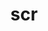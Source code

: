 ---
title: "scr"
layout: cache
categories: [package, develop]
meta: {"compilers": ["gcc@=11.4.0", "gcc@=7.5.0", "oneapi@=2024.2.1"], "num_specs": 41, "num_specs_by_stack": {"e4s": 7, "e4s-neoverse-v2": 7, "e4s-oneapi": 7, "radiuss": 7, "root": 41, "tutorial": 8}, "oss": ["ubuntu18.04", "ubuntu22.04"], "platforms": ["linux"], "stacks": ["e4s", "e4s-neoverse-v2", "e4s-oneapi", "radiuss", "root", "tutorial"], "targets": ["neoverse_v2", "x86_64_v3"], "versions": ["2.0.0", "3.1.0"]}
spec_details: [{"compiler": "gcc@=11.4.0", "hash": "2gp3yvrcuqmf7fghdyg4y62tnxnxgqhy", "os": "ubuntu22.04", "platform": "linux", "size": "-", "stacks": ["root", "tutorial"], "target": "x86_64_v3", "variants": ["async_api=NONE", "build_system=cmake", "build_type=Release", "cache_base=/dev/shm", "cntl_base=/dev/shm", "copy_config=none", "+dtcmp", "file_lock=FLOCK", "~fortran", "generator=make", "~ipo", "+libyogrt", "resource_manager=SLURM", "scr_config=scr.conf"], "versions": ["2.0.0"]}, {"compiler": "gcc@=11.4.0", "hash": "2rsz4uhy7mimio57ydjvzqaotlpikyjh", "os": "ubuntu22.04", "platform": "linux", "size": "-", "stacks": ["e4s", "root"], "target": "x86_64_v3", "variants": ["~bbapi", "build_system=cmake", "build_type=Release", "cache_base=/dev/shm", "cntl_base=/dev/shm", "copy_config=none", "~dw", "+examples", "file_lock=FLOCK", "+fortran", "generator=make", "~ipo", "+libyogrt", "+pdsh", "+pthreads", "resource_manager=SLURM", "scr_config=scr.conf", "+shared", "+tests"], "versions": ["3.1.0"]}, {"compiler": "oneapi@=2024.2.1", "hash": "2vs43rpddhpkqlh573trlomxrxjudcpq", "os": "ubuntu22.04", "platform": "linux", "size": "-", "stacks": ["root"], "target": "x86_64_v3", "variants": ["~bbapi", "build_system=cmake", "build_type=Release", "cache_base=/dev/shm", "cntl_base=/dev/shm", "copy_config=none", "~dw", "+examples", "file_lock=FLOCK", "+fortran", "generator=make", "~ipo", "+libyogrt", "+pdsh", "+pthreads", "resource_manager=SLURM", "scr_config=scr.conf", "+shared", "+tests"], "versions": ["3.1.0"]}, {"compiler": "oneapi@=2024.2.1", "hash": "2ytmm3lcktlqjggww5ul5zahhlfa742w", "os": "ubuntu22.04", "platform": "linux", "size": "-", "stacks": ["e4s-oneapi", "root"], "target": "x86_64_v3", "variants": ["~bbapi", "build_system=cmake", "build_type=Release", "cache_base=/dev/shm", "cntl_base=/dev/shm", "copy_config=none", "~dw", "+examples", "file_lock=FLOCK", "+fortran", "generator=make", "~ipo", "+libyogrt", "+pdsh", "+pthreads", "resource_manager=SLURM", "scr_config=scr.conf", "+shared", "+tests"], "versions": ["3.1.0"]}, {"compiler": "gcc@=11.4.0", "hash": "3ckseopsflhll35pqd7pebnefqzzkcyf", "os": "ubuntu22.04", "platform": "linux", "size": "-", "stacks": ["e4s", "root"], "target": "x86_64_v3", "variants": ["~bbapi", "build_system=cmake", "build_type=Release", "cache_base=/dev/shm", "cntl_base=/dev/shm", "copy_config=none", "~dw", "+examples", "file_lock=FLOCK", "+fortran", "generator=make", "~ipo", "+libyogrt", "+pdsh", "+pthreads", "resource_manager=SLURM", "scr_config=scr.conf", "+shared", "+tests"], "versions": ["3.1.0"]}, {"compiler": "gcc@=11.4.0", "hash": "4e66mflavcc46c5n3r4in2qopr6p5qus", "os": "ubuntu22.04", "platform": "linux", "size": "-", "stacks": ["root"], "target": "x86_64_v3", "variants": ["~bbapi", "build_system=cmake", "build_type=Release", "cache_base=/dev/shm", "cntl_base=/dev/shm", "copy_config=none", "~dw", "+examples", "file_lock=FLOCK", "+fortran", "generator=make", "~ipo", "+libyogrt", "+pdsh", "+pthreads", "resource_manager=SLURM", "scr_config=scr.conf", "+shared", "+tests"], "versions": ["3.1.0"]}, {"compiler": "gcc@=11.4.0", "hash": "54aenel5jwq4dyemopl22siv2p5g4hus", "os": "ubuntu22.04", "platform": "linux", "size": "-", "stacks": ["e4s", "root"], "target": "x86_64_v3", "variants": ["~bbapi", "build_system=cmake", "build_type=Release", "cache_base=/dev/shm", "cntl_base=/dev/shm", "copy_config=none", "~dw", "+examples", "file_lock=FLOCK", "+fortran", "generator=make", "~ipo", "+libyogrt", "+pdsh", "+pthreads", "resource_manager=SLURM", "scr_config=scr.conf", "+shared", "+tests"], "versions": ["3.1.0"]}, {"compiler": "gcc@=11.4.0", "hash": "63fayzs7bputvnggvzsp3c3rclzohmda", "os": "ubuntu22.04", "platform": "linux", "size": "-", "stacks": ["e4s", "root"], "target": "x86_64_v3", "variants": ["~bbapi", "build_system=cmake", "build_type=Release", "cache_base=/dev/shm", "cntl_base=/dev/shm", "copy_config=none", "~dw", "+examples", "file_lock=FLOCK", "+fortran", "generator=make", "~ipo", "+libyogrt", "+pdsh", "+pthreads", "resource_manager=SLURM", "scr_config=scr.conf", "+shared", "+tests"], "versions": ["3.1.0"]}, {"compiler": "oneapi@=2024.2.1", "hash": "6gvhqlnt2rsubq3fmetw2b5bcwahzyrk", "os": "ubuntu22.04", "platform": "linux", "size": "-", "stacks": ["e4s-oneapi", "root"], "target": "x86_64_v3", "variants": ["~bbapi", "build_system=cmake", "build_type=Release", "cache_base=/dev/shm", "cntl_base=/dev/shm", "copy_config=none", "~dw", "+examples", "file_lock=FLOCK", "+fortran", "generator=make", "~ipo", "+libyogrt", "+pdsh", "+pthreads", "resource_manager=SLURM", "scr_config=scr.conf", "+shared", "+tests"], "versions": ["3.1.0"]}, {"compiler": "gcc@=11.4.0", "hash": "7miupnjq5mvr7o5i77juve2hocom577m", "os": "ubuntu22.04", "platform": "linux", "size": "-", "stacks": ["root", "tutorial"], "target": "x86_64_v3", "variants": ["async_api=NONE", "build_system=cmake", "build_type=Release", "cache_base=/dev/shm", "cntl_base=/dev/shm", "copy_config=none", "+dtcmp", "file_lock=FLOCK", "~fortran", "generator=make", "~ipo", "+libyogrt", "resource_manager=SLURM", "scr_config=scr.conf"], "versions": ["2.0.0"]}, {"compiler": "gcc@=11.4.0", "hash": "bkzaf4zdcyw4rgq2je5lalcwypydqvgv", "os": "ubuntu22.04", "platform": "linux", "size": "-", "stacks": ["root"], "target": "x86_64_v3", "variants": ["async_api=NONE", "build_system=cmake", "build_type=Release", "cache_base=/dev/shm", "cntl_base=/dev/shm", "copy_config=none", "+dtcmp", "file_lock=FLOCK", "~fortran", "generator=make", "~ipo", "+libyogrt", "resource_manager=SLURM", "scr_config=scr.conf"], "versions": ["2.0.0"]}, {"compiler": "oneapi@=2024.2.1", "hash": "c4k2upycitkdqg76eks3a4lrytqvevns", "os": "ubuntu22.04", "platform": "linux", "size": "-", "stacks": ["e4s-oneapi", "root"], "target": "x86_64_v3", "variants": ["~bbapi", "build_system=cmake", "build_type=Release", "cache_base=/dev/shm", "cntl_base=/dev/shm", "copy_config=none", "~dw", "+examples", "file_lock=FLOCK", "+fortran", "generator=make", "~ipo", "+libyogrt", "+pdsh", "+pthreads", "resource_manager=SLURM", "scr_config=scr.conf", "+shared", "+tests"], "versions": ["3.1.0"]}, {"compiler": "gcc@=11.4.0", "hash": "ckh6qqdbunkhuxiuv24o6xmyboehs2gq", "os": "ubuntu22.04", "platform": "linux", "size": "-", "stacks": ["e4s", "root"], "target": "x86_64_v3", "variants": ["~bbapi", "build_system=cmake", "build_type=Release", "cache_base=/dev/shm", "cntl_base=/dev/shm", "copy_config=none", "~dw", "+examples", "file_lock=FLOCK", "+fortran", "generator=make", "~ipo", "+libyogrt", "+pdsh", "+pthreads", "resource_manager=SLURM", "scr_config=scr.conf", "+shared", "+tests"], "versions": ["3.1.0"]}, {"compiler": "gcc@=11.4.0", "hash": "d6w4623cgeuvbfr2hu6ewnjaquplvzyi", "os": "ubuntu22.04", "platform": "linux", "size": "-", "stacks": ["e4s-neoverse-v2", "root"], "target": "neoverse_v2", "variants": ["~bbapi", "build_system=cmake", "build_type=Release", "cache_base=/dev/shm", "cntl_base=/dev/shm", "copy_config=none", "~dw", "+examples", "file_lock=FLOCK", "+fortran", "generator=make", "~ipo", "+libyogrt", "+pdsh", "+pthreads", "resource_manager=SLURM", "scr_config=scr.conf", "+shared", "+tests"], "versions": ["3.1.0"]}, {"compiler": "gcc@=7.5.0", "hash": "dhnvzwzollyehuqzcmqjprmv7wrkypws", "os": "ubuntu18.04", "platform": "linux", "size": "-", "stacks": ["radiuss", "root"], "target": "x86_64_v3", "variants": ["~bbapi", "build_system=cmake", "build_type=Release", "cache_base=/dev/shm", "cntl_base=/dev/shm", "copy_config=none", "~dw", "+examples", "file_lock=FLOCK", "+fortran", "generator=make", "~ipo", "+libyogrt", "+pdsh", "+pthreads", "resource_manager=SLURM", "scr_config=scr.conf", "+shared", "+tests"], "versions": ["3.1.0"]}, {"compiler": "gcc@=11.4.0", "hash": "du5caz53sb6chu3fh3e2tv3kklwwe6u5", "os": "ubuntu22.04", "platform": "linux", "size": "-", "stacks": ["root", "tutorial"], "target": "x86_64_v3", "variants": ["async_api=NONE", "build_system=cmake", "build_type=Release", "cache_base=/dev/shm", "cntl_base=/dev/shm", "copy_config=none", "+dtcmp", "file_lock=FLOCK", "~fortran", "generator=make", "~ipo", "+libyogrt", "resource_manager=SLURM", "scr_config=scr.conf"], "versions": ["2.0.0"]}, {"compiler": "gcc@=11.4.0", "hash": "fas33rlf76n7gi4yhmzghg7uik5ovzt6", "os": "ubuntu22.04", "platform": "linux", "size": "-", "stacks": ["e4s", "root"], "target": "x86_64_v3", "variants": ["~bbapi", "build_system=cmake", "build_type=Release", "cache_base=/dev/shm", "cntl_base=/dev/shm", "copy_config=none", "~dw", "+examples", "file_lock=FLOCK", "+fortran", "generator=make", "~ipo", "+libyogrt", "+pdsh", "+pthreads", "resource_manager=SLURM", "scr_config=scr.conf", "+shared", "+tests"], "versions": ["3.1.0"]}, {"compiler": "gcc@=11.4.0", "hash": "fxtufxfcohkthrpnei5wfp4mwicy2yox", "os": "ubuntu22.04", "platform": "linux", "size": "-", "stacks": ["root", "tutorial"], "target": "x86_64_v3", "variants": ["async_api=NONE", "build_system=cmake", "build_type=Release", "cache_base=/dev/shm", "cntl_base=/dev/shm", "copy_config=none", "+dtcmp", "file_lock=FLOCK", "~fortran", "generator=make", "~ipo", "+libyogrt", "resource_manager=SLURM", "scr_config=scr.conf"], "versions": ["2.0.0"]}, {"compiler": "gcc@=7.5.0", "hash": "grwte4csptdp6dfz3tcgvpgaz3cpgp4f", "os": "ubuntu18.04", "platform": "linux", "size": "-", "stacks": ["root"], "target": "x86_64_v3", "variants": ["~bbapi", "build_system=cmake", "build_type=Release", "cache_base=/dev/shm", "cntl_base=/dev/shm", "copy_config=none", "~dw", "+examples", "file_lock=FLOCK", "+fortran", "generator=make", "~ipo", "+libyogrt", "+pdsh", "+pthreads", "resource_manager=SLURM", "scr_config=scr.conf", "+shared", "+tests"], "versions": ["3.1.0"]}, {"compiler": "gcc@=11.4.0", "hash": "i74mup3xdp4b56xo4zmwqeyvwj6gbfjw", "os": "ubuntu22.04", "platform": "linux", "size": "-", "stacks": ["e4s-neoverse-v2", "root"], "target": "neoverse_v2", "variants": ["~bbapi", "build_system=cmake", "build_type=Release", "cache_base=/dev/shm", "cntl_base=/dev/shm", "copy_config=none", "~dw", "+examples", "file_lock=FLOCK", "+fortran", "generator=make", "~ipo", "+libyogrt", "+pdsh", "+pthreads", "resource_manager=SLURM", "scr_config=scr.conf", "+shared", "+tests"], "versions": ["3.1.0"]}, {"compiler": "gcc@=7.5.0", "hash": "iyjfaxan6zqbx7cwnbt3yu6xarmichsm", "os": "ubuntu18.04", "platform": "linux", "size": "-", "stacks": ["radiuss", "root"], "target": "x86_64_v3", "variants": ["~bbapi", "build_system=cmake", "build_type=Release", "cache_base=/dev/shm", "cntl_base=/dev/shm", "copy_config=none", "~dw", "+examples", "file_lock=FLOCK", "+fortran", "generator=make", "~ipo", "+libyogrt", "+pdsh", "+pthreads", "resource_manager=SLURM", "scr_config=scr.conf", "+shared", "+tests"], "versions": ["3.1.0"]}, {"compiler": "gcc@=11.4.0", "hash": "jhupythg7rhvybsshw5dtj4avzvnmdoz", "os": "ubuntu22.04", "platform": "linux", "size": "-", "stacks": ["e4s-neoverse-v2", "root"], "target": "neoverse_v2", "variants": ["~bbapi", "build_system=cmake", "build_type=Release", "cache_base=/dev/shm", "cntl_base=/dev/shm", "copy_config=none", "~dw", "+examples", "file_lock=FLOCK", "+fortran", "generator=make", "~ipo", "+libyogrt", "+pdsh", "+pthreads", "resource_manager=SLURM", "scr_config=scr.conf", "+shared", "+tests"], "versions": ["3.1.0"]}, {"compiler": "gcc@=11.4.0", "hash": "kylly4z4smjyg4wgdqvjavfs2partudn", "os": "ubuntu22.04", "platform": "linux", "size": "-", "stacks": ["root", "tutorial"], "target": "x86_64_v3", "variants": ["async_api=NONE", "build_system=cmake", "build_type=Release", "cache_base=/dev/shm", "cntl_base=/dev/shm", "copy_config=none", "+dtcmp", "file_lock=FLOCK", "~fortran", "generator=make", "~ipo", "+libyogrt", "resource_manager=SLURM", "scr_config=scr.conf"], "versions": ["2.0.0"]}, {"compiler": "gcc@=7.5.0", "hash": "l3xyptgsr3qnqhv65244ekabmakt4n6b", "os": "ubuntu18.04", "platform": "linux", "size": "-", "stacks": ["radiuss", "root"], "target": "x86_64_v3", "variants": ["~bbapi", "build_system=cmake", "build_type=Release", "cache_base=/dev/shm", "cntl_base=/dev/shm", "copy_config=none", "~dw", "+examples", "file_lock=FLOCK", "+fortran", "generator=make", "~ipo", "+libyogrt", "+pdsh", "+pthreads", "resource_manager=SLURM", "scr_config=scr.conf", "+shared", "+tests"], "versions": ["3.1.0"]}, {"compiler": "oneapi@=2024.2.1", "hash": "lw3cf3yie7krwn7amruqfiyzosslt3ka", "os": "ubuntu22.04", "platform": "linux", "size": "-", "stacks": ["e4s-oneapi", "root"], "target": "x86_64_v3", "variants": ["~bbapi", "build_system=cmake", "build_type=Release", "cache_base=/dev/shm", "cntl_base=/dev/shm", "copy_config=none", "~dw", "+examples", "file_lock=FLOCK", "+fortran", "generator=make", "~ipo", "+libyogrt", "+pdsh", "+pthreads", "resource_manager=SLURM", "scr_config=scr.conf", "+shared", "+tests"], "versions": ["3.1.0"]}, {"compiler": "gcc@=7.5.0", "hash": "myycrr3vgjxgmtnpvz3edytu3qlaey55", "os": "ubuntu18.04", "platform": "linux", "size": "-", "stacks": ["radiuss", "root"], "target": "x86_64_v3", "variants": ["~bbapi", "build_system=cmake", "build_type=Release", "cache_base=/dev/shm", "cntl_base=/dev/shm", "copy_config=none", "~dw", "+examples", "file_lock=FLOCK", "+fortran", "generator=make", "~ipo", "+libyogrt", "+pdsh", "+pthreads", "resource_manager=SLURM", "scr_config=scr.conf", "+shared", "+tests"], "versions": ["3.1.0"]}, {"compiler": "gcc@=11.4.0", "hash": "nxya3bnkw3qwfs6aa6fzwc2ydd23ucs2", "os": "ubuntu22.04", "platform": "linux", "size": "-", "stacks": ["root", "tutorial"], "target": "x86_64_v3", "variants": ["async_api=NONE", "build_system=cmake", "build_type=Release", "cache_base=/dev/shm", "cntl_base=/dev/shm", "copy_config=none", "+dtcmp", "file_lock=FLOCK", "~fortran", "generator=make", "~ipo", "+libyogrt", "resource_manager=SLURM", "scr_config=scr.conf"], "versions": ["2.0.0"]}, {"compiler": "gcc@=11.4.0", "hash": "ps6v6w4cdlygqvm4yz7gl3xvvivpnkbf", "os": "ubuntu22.04", "platform": "linux", "size": "-", "stacks": ["root"], "target": "neoverse_v2", "variants": ["~bbapi", "build_system=cmake", "build_type=Release", "cache_base=/dev/shm", "cntl_base=/dev/shm", "copy_config=none", "~dw", "+examples", "file_lock=FLOCK", "+fortran", "generator=make", "~ipo", "+libyogrt", "+pdsh", "+pthreads", "resource_manager=SLURM", "scr_config=scr.conf", "+shared", "+tests"], "versions": ["3.1.0"]}, {"compiler": "gcc@=11.4.0", "hash": "r6vr3obu5bqrhx3ub77aanrvaklvafxf", "os": "ubuntu22.04", "platform": "linux", "size": "-", "stacks": ["e4s-neoverse-v2", "root"], "target": "neoverse_v2", "variants": ["~bbapi", "build_system=cmake", "build_type=Release", "cache_base=/dev/shm", "cntl_base=/dev/shm", "copy_config=none", "~dw", "+examples", "file_lock=FLOCK", "+fortran", "generator=make", "~ipo", "+libyogrt", "+pdsh", "+pthreads", "resource_manager=SLURM", "scr_config=scr.conf", "+shared", "+tests"], "versions": ["3.1.0"]}, {"compiler": "gcc@=11.4.0", "hash": "rlswhbeeidvairoe3imriw4ru3ht6goe", "os": "ubuntu22.04", "platform": "linux", "size": "-", "stacks": ["e4s-neoverse-v2", "root"], "target": "neoverse_v2", "variants": ["~bbapi", "build_system=cmake", "build_type=Release", "cache_base=/dev/shm", "cntl_base=/dev/shm", "copy_config=none", "~dw", "+examples", "file_lock=FLOCK", "+fortran", "generator=make", "~ipo", "+libyogrt", "+pdsh", "+pthreads", "resource_manager=SLURM", "scr_config=scr.conf", "+shared", "+tests"], "versions": ["3.1.0"]}, {"compiler": "gcc@=11.4.0", "hash": "tbibtteu372fxpqx57qcufmf2itmut6i", "os": "ubuntu22.04", "platform": "linux", "size": "-", "stacks": ["e4s", "root"], "target": "x86_64_v3", "variants": ["~bbapi", "build_system=cmake", "build_type=Release", "cache_base=/dev/shm", "cntl_base=/dev/shm", "copy_config=none", "~dw", "+examples", "file_lock=FLOCK", "+fortran", "generator=make", "~ipo", "+libyogrt", "+pdsh", "+pthreads", "resource_manager=SLURM", "scr_config=scr.conf", "+shared", "+tests"], "versions": ["3.1.0"]}, {"compiler": "gcc@=7.5.0", "hash": "tchvtgld7vrurbvnrss2xs2a5blqqvl6", "os": "ubuntu18.04", "platform": "linux", "size": "-", "stacks": ["radiuss", "root"], "target": "x86_64_v3", "variants": ["~bbapi", "build_system=cmake", "build_type=Release", "cache_base=/dev/shm", "cntl_base=/dev/shm", "copy_config=none", "~dw", "+examples", "file_lock=FLOCK", "+fortran", "generator=make", "~ipo", "+libyogrt", "+pdsh", "+pthreads", "resource_manager=SLURM", "scr_config=scr.conf", "+shared", "+tests"], "versions": ["3.1.0"]}, {"compiler": "gcc@=11.4.0", "hash": "tm5qwcr27j4p7pwyvclyqre345m5nicn", "os": "ubuntu22.04", "platform": "linux", "size": "-", "stacks": ["root", "tutorial"], "target": "x86_64_v3", "variants": ["async_api=NONE", "build_system=cmake", "build_type=Release", "cache_base=/dev/shm", "cntl_base=/dev/shm", "copy_config=none", "+dtcmp", "file_lock=FLOCK", "~fortran", "generator=make", "~ipo", "+libyogrt", "resource_manager=SLURM", "scr_config=scr.conf"], "versions": ["2.0.0"]}, {"compiler": "gcc@=7.5.0", "hash": "un43w6qzjgqhkagwyxw4an3mpjbkxig7", "os": "ubuntu18.04", "platform": "linux", "size": "-", "stacks": ["radiuss", "root"], "target": "x86_64_v3", "variants": ["~bbapi", "build_system=cmake", "build_type=Release", "cache_base=/dev/shm", "cntl_base=/dev/shm", "copy_config=none", "~dw", "+examples", "file_lock=FLOCK", "+fortran", "generator=make", "~ipo", "+libyogrt", "+pdsh", "+pthreads", "resource_manager=SLURM", "scr_config=scr.conf", "+shared", "+tests"], "versions": ["3.1.0"]}, {"compiler": "gcc@=7.5.0", "hash": "vpiqmhgkr4ifzus6uhlko5xlruj75lkp", "os": "ubuntu18.04", "platform": "linux", "size": "-", "stacks": ["radiuss", "root"], "target": "x86_64_v3", "variants": ["~bbapi", "build_system=cmake", "build_type=Release", "cache_base=/dev/shm", "cntl_base=/dev/shm", "copy_config=none", "~dw", "+examples", "file_lock=FLOCK", "+fortran", "generator=make", "~ipo", "+libyogrt", "+pdsh", "+pthreads", "resource_manager=SLURM", "scr_config=scr.conf", "+shared", "+tests"], "versions": ["3.1.0"]}, {"compiler": "oneapi@=2024.2.1", "hash": "wb5orh7kzxdzj2hfqsmd77vn2del6kjf", "os": "ubuntu22.04", "platform": "linux", "size": "-", "stacks": ["e4s-oneapi", "root"], "target": "x86_64_v3", "variants": ["~bbapi", "build_system=cmake", "build_type=Release", "cache_base=/dev/shm", "cntl_base=/dev/shm", "copy_config=none", "~dw", "+examples", "file_lock=FLOCK", "+fortran", "generator=make", "~ipo", "+libyogrt", "+pdsh", "+pthreads", "resource_manager=SLURM", "scr_config=scr.conf", "+shared", "+tests"], "versions": ["3.1.0"]}, {"compiler": "oneapi@=2024.2.1", "hash": "wbooyyrfc7y4d3rfoemea4ilcphggsva", "os": "ubuntu22.04", "platform": "linux", "size": "-", "stacks": ["e4s-oneapi", "root"], "target": "x86_64_v3", "variants": ["~bbapi", "build_system=cmake", "build_type=Release", "cache_base=/dev/shm", "cntl_base=/dev/shm", "copy_config=none", "~dw", "+examples", "file_lock=FLOCK", "+fortran", "generator=make", "~ipo", "+libyogrt", "+pdsh", "+pthreads", "resource_manager=SLURM", "scr_config=scr.conf", "+shared", "+tests"], "versions": ["3.1.0"]}, {"compiler": "gcc@=11.4.0", "hash": "xktvkn7isf6x65jklzoe2h5q6znvr67v", "os": "ubuntu22.04", "platform": "linux", "size": "-", "stacks": ["root", "tutorial"], "target": "x86_64_v3", "variants": ["async_api=NONE", "build_system=cmake", "build_type=Release", "cache_base=/dev/shm", "cntl_base=/dev/shm", "copy_config=none", "+dtcmp", "file_lock=FLOCK", "~fortran", "generator=make", "~ipo", "+libyogrt", "resource_manager=SLURM", "scr_config=scr.conf"], "versions": ["2.0.0"]}, {"compiler": "oneapi@=2024.2.1", "hash": "y5bhyeiufbqqdxoztcqk7rcv3in5kpqy", "os": "ubuntu22.04", "platform": "linux", "size": "-", "stacks": ["e4s-oneapi", "root"], "target": "x86_64_v3", "variants": ["~bbapi", "build_system=cmake", "build_type=Release", "cache_base=/dev/shm", "cntl_base=/dev/shm", "copy_config=none", "~dw", "+examples", "file_lock=FLOCK", "+fortran", "generator=make", "~ipo", "+libyogrt", "+pdsh", "+pthreads", "resource_manager=SLURM", "scr_config=scr.conf", "+shared", "+tests"], "versions": ["3.1.0"]}, {"compiler": "gcc@=11.4.0", "hash": "zj4tiopcms5esvtkrvfm3ivutwtpn7je", "os": "ubuntu22.04", "platform": "linux", "size": "-", "stacks": ["e4s-neoverse-v2", "root"], "target": "neoverse_v2", "variants": ["~bbapi", "build_system=cmake", "build_type=Release", "cache_base=/dev/shm", "cntl_base=/dev/shm", "copy_config=none", "~dw", "+examples", "file_lock=FLOCK", "+fortran", "generator=make", "~ipo", "+libyogrt", "+pdsh", "+pthreads", "resource_manager=SLURM", "scr_config=scr.conf", "+shared", "+tests"], "versions": ["3.1.0"]}, {"compiler": "gcc@=11.4.0", "hash": "zvcdhaz5tpvcznsetlpt4gl54whoduq6", "os": "ubuntu22.04", "platform": "linux", "size": "-", "stacks": ["e4s-neoverse-v2", "root"], "target": "neoverse_v2", "variants": ["~bbapi", "build_system=cmake", "build_type=Release", "cache_base=/dev/shm", "cntl_base=/dev/shm", "copy_config=none", "~dw", "+examples", "file_lock=FLOCK", "+fortran", "generator=make", "~ipo", "+libyogrt", "+pdsh", "+pthreads", "resource_manager=SLURM", "scr_config=scr.conf", "+shared", "+tests"], "versions": ["3.1.0"]}]
---
